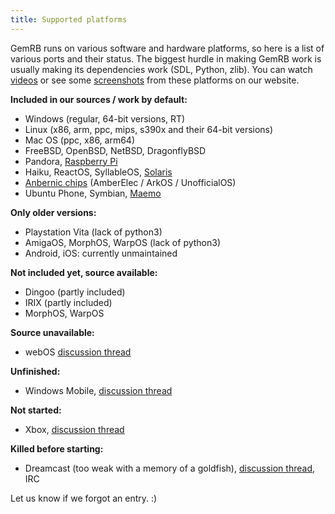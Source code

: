 ```yaml
---
title: Supported platforms
---
```


GemRB runs on various software and hardware platforms, so here is a list
of various ports and their status. The biggest hurdle in making GemRB
work is usually making its dependencies work (SDL, Python, zlib). You
can watch [videos](https://gemrb.github.io/Media#videos) or see some
[screenshots](https://gemrb.github.io/Media) from these
platforms on our website.

**Included in our sources / work by default:**

  - Windows (regular, 64-bit versions, RT)
  - Linux (x86, arm, ppc, mips, s390x and their 64-bit versions)
  - Mac OS (ppc, x86, arm64)
  - FreeBSD, OpenBSD, NetBSD, DragonflyBSD
  - Pandora, [Raspberry
    Pi](http://www.raspians.com/Knowledgebase/gemrb-baldurs-gate-on-the-raspberry-pi/)
  - Haiku, ReactOS, SyllableOS, [Solaris](http://forums.nekochan.net/viewtopic.php?f=17&t=16730822&p=7391249)
  - [Anbernic chips](https://github.com/gemrb/gemrb/pull/1781#issuecomment-1425802260) (AmberElec / ArkOS / UnofficialOS)
  - Ubuntu Phone, Symbian, [Maemo](http://talk.maemo.org/showthread.php?t=16947)

**Only older versions:**

  - Playstation Vita (lack of python3)
  - AmigaOS, MorphOS, WarpOS  (lack of python3)
  - Android, iOS: currently unmaintained

**Not included yet, source available:**

  - Dingoo (partly included)
  - IRIX (partly included)
  - MorphOS, WarpOS

**Source unavailable:**

  - webOS [discussion
    thread](http://forums.precentral.net/webos-development/291559-request-gemrb-port-webos.html)

**Unfinished:**

  - Windows Mobile, [discussion
    thread](http://gibberlings3.net/forums/topic/19375-a)

**Not started:**

  - Xbox, [discussion
    thread](http://gibberlings3.net/forums/topic/21762-a)

**Killed before starting:**

  - Dreamcast (too weak with a memory of a goldfish), [discussion
    thread](http://gibberlings3.net/forums/topic/19658-a), IRC

Let us know if we forgot an entry. :)
